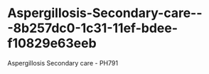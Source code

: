# Aspergillosis-Secondary-care---8b257dc0-1c31-11ef-bdee-f10829e63eeb
Aspergillosis Secondary care - PH791
